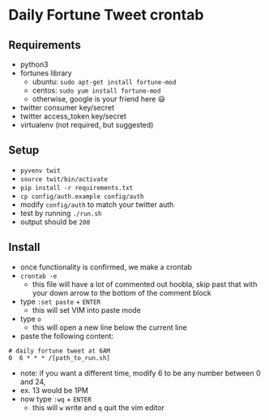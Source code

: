 # Daily Fortune Tweet crontab

## Requirements

* python3
* fortunes library
  * ubuntu: `sudo apt-get install fortune-mod`
  * centos: `sudo yum install fortune-mod`
  * otherwise, google is your friend here :smiley:
* twitter consumer key/secret
* twitter access_token key/secret
* virtualenv (not required, but suggested)

## Setup

* `pyvenv twit`
* `source twit/bin/activate`
* `pip install -r requirements.txt`
* `cp config/auth.example config/auth`
* modify `config/auth` to match your twitter auth
* test by running `./run.sh`
 * output should be `200`

## Install

* once functionality is confirmed, we make a crontab
 * `crontab -e`
   * this file will have a lot of commented out hoobla, skip past that with your down arrow to the bottom of the comment block
 * type `:set paste` + `ENTER`
   * this will set VIM into paste mode
 * type `o`
   * this will open a new line below the current line
 * paste the following content:
```
# daily fortune tweet at 6AM
0  6 * * * /[path_to_run.sh]
```
   * note: if you want a different time, modify 6 to be any number between 0 and 24,
   * ex. 13 would be 1PM
 * now type `:wq` + `ENTER`
   * this will `w` write and `q` quit the vim editor
